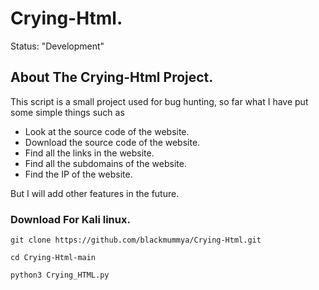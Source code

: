 # Crying-Html.
Status: "Development"
## About The Crying-Html Project.
This script is a small project used for bug hunting, so far what I have put some simple things such as 
* Look at the source code of the website.
* Download the source code of the website.
* Find all the links in the website.
* Find all the subdomains of the website.
* Find the IP of the website.

But I will add other features in the future.

### Download For Kali linux.
```
git clone https://github.com/blackmummya/Crying-Html.git

cd Crying-Html-main

python3 Crying_HTML.py
```
